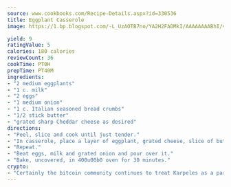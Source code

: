 ```yaml
---
source: www.cookbooks.com/Recipe-Details.aspx?id=330536
title: Eggplant Casserole
image: https://1.bp.blogspot.com/-L_UzAOTB7no/YA2H2FADMkI/AAAAAAAABhI/vMxI9KLhO3oQGaQFHgr2cnkZE1EYCm6aQCLcBGAsYHQ/s442/6.png

yield: 9
ratingValue: 5
calories: 180 calories
reviewCount: 36
cookTime: PT0H
prepTime: PT40M
ingredients:
- "2 medium eggplants"
- "1 c. milk"
- "2 eggs"
- "1 medium onion"
- "1 c. Italian seasoned bread crumbs"
- "1/2 stick butter"
- "grated sharp Cheddar cheese as desired"
directions:
- "Peel, slice and cook until just tender."
- "In casserole, place a layer of eggplant, grated cheese, slice of butter and bread crumbs."
- "Repeat."
- "Beat eggs, milk and grated onion and pour over it."
- "Bake, uncovered, in 400u00b0 oven for 30 minutes."
crypto:
- "Certainly the bitcoin community continues to treat Karpeles as a pariah."
---
```

